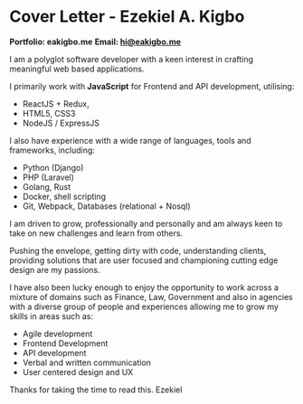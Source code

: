 Cover Letter - Ezekiel A. Kigbo
============================================================================================================================================

**Portfolio: eakigbo.me**
**Email: hi@eakigbo.me**

I am a polyglot software developer with a keen interest in crafting meaningful web based applications.

I primarily work with **JavaScript** for Frontend and API development, utilising:

- ReactJS + Redux,
- HTML5, CSS3
- NodeJS / ExpressJS

I also have experience with a wide range of languages, tools and frameworks, including:

- Python (Django)
- PHP (Laravel)
- Golang, Rust
- Docker, shell scripting
- Git, Webpack, Databases (relational + Nosql)

I am driven to grow, professionally and personally and am always keen to take on new challenges and learn from others.

Pushing the envelope, getting dirty with code, understanding clients, providing solutions that are user focused and championing cutting edge design are my passions.

I have also been lucky enough to enjoy the opportunity to work across a mixture of domains such as Finance, Law, Government and also in agencies with a diverse group of people and experiences allowing me to grow my skills in areas such as:

- Agile development
- Frontend Development
- API development
- Verbal and written communication
- User centered design and UX

Thanks for taking the time to read this.
Ezekiel
